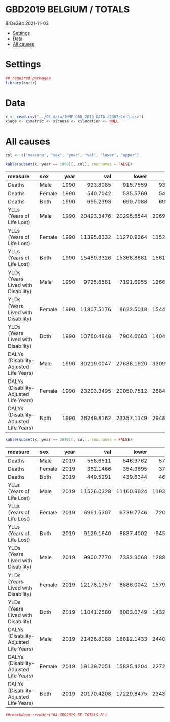 GBD2019 BELGIUM / TOTALS
================
BrDe394
2021-11-03

  - [Settings](#settings)
  - [Data](#data)
  - [All causes](#all-causes)

# Settings

``` r
## required packages
library(knitr)
```

# Data

``` r
x <- read.csv("../01_data/IHME-GBD_2019_DATA-a2387e1e-1.csv")
x$age <- x$metric <- x$cause <- x$location <- NULL
```

# All causes

``` r
col <- c("measure", "sex", "year", "val", "lower", "upper")

kable(subset(x, year == 1990)[, col], row.names = FALSE)
```

| measure                                | sex    | year |        val |      lower |      upper |
| :------------------------------------- | :----- | ---: | ---------: | ---------: | ---------: |
| Deaths                                 | Male   | 1990 |   923.8085 |   915.7559 |   931.4719 |
| Deaths                                 | Female | 1990 |   540.7042 |   535.5769 |   545.9511 |
| Deaths                                 | Both   | 1990 |   695.2393 |   690.7088 |   699.5382 |
| YLLs (Years of Life Lost)              | Male   | 1990 | 20493.3476 | 20295.6544 | 20692.9337 |
| YLLs (Years of Life Lost)              | Female | 1990 | 11395.8332 | 11270.9264 | 11524.4908 |
| YLLs (Years of Life Lost)              | Both   | 1990 | 15489.3326 | 15368.8881 | 15612.7111 |
| YLDs (Years Lived with Disability)     | Male   | 1990 |  9725.6581 |  7191.6955 | 12668.9781 |
| YLDs (Years Lived with Disability)     | Female | 1990 | 11807.5176 |  8622.5018 | 15447.5861 |
| YLDs (Years Lived with Disability)     | Both   | 1990 | 10760.4848 |  7904.6683 | 14044.9569 |
| DALYs (Disability-Adjusted Life Years) | Male   | 1990 | 30219.0047 | 27638.1620 | 33091.6010 |
| DALYs (Disability-Adjusted Life Years) | Female | 1990 | 23203.3495 | 20050.7512 | 26847.6034 |
| DALYs (Disability-Adjusted Life Years) | Both   | 1990 | 26249.8162 | 23357.1149 | 29484.5790 |

``` r
kable(subset(x, year == 2019)[, col], row.names = FALSE)
```

| measure                                | sex    | year |        val |      lower |      upper |
| :------------------------------------- | :----- | ---: | ---------: | ---------: | ---------: |
| Deaths                                 | Male   | 2019 |   558.6511 |   546.3762 |   571.8147 |
| Deaths                                 | Female | 2019 |   362.1466 |   354.3695 |   370.5249 |
| Deaths                                 | Both   | 2019 |   449.5291 |   439.6344 |   460.1688 |
| YLLs (Years of Life Lost)              | Male   | 2019 | 11526.0328 | 11160.9624 | 11930.0968 |
| YLLs (Years of Life Lost)              | Female | 2019 |  6961.5307 |  6739.7746 |  7207.7103 |
| YLLs (Years of Life Lost)              | Both   | 2019 |  9129.1640 |  8837.4002 |  9453.0517 |
| YLDs (Years Lived with Disability)     | Male   | 2019 |  9900.7770 |  7332.3068 | 12889.1024 |
| YLDs (Years Lived with Disability)     | Female | 2019 | 12178.1757 |  8886.0042 | 15796.8113 |
| YLDs (Years Lived with Disability)     | Both   | 2019 | 11041.2580 |  8083.0749 | 14321.2950 |
| DALYs (Disability-Adjusted Life Years) | Male   | 2019 | 21426.8088 | 18812.1433 | 24409.1605 |
| DALYs (Disability-Adjusted Life Years) | Female | 2019 | 19139.7051 | 15835.4204 | 22728.1403 |
| DALYs (Disability-Adjusted Life Years) | Both   | 2019 | 20170.4208 | 17229.8475 | 23434.5722 |

``` r
##rmarkdown::render("04-GBD2019-BE-TOTALS.R")
```
